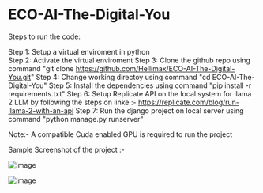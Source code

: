 # ECO-AI-The-Digital-You


Steps to run the code:

Step 1: Setup a virtual enviroment in python <br />
Step 2: Activate the virtual enviroment
Step 3: Clone the github repo using command "git clone https://github.com/Hellimax/ECO-AI-The-Digital-You.git"
Step 4: Change working directoy using command "cd ECO-AI-The-Digital-You"
Step 5: Install the dependencies using command "pip install -r requirements.txt"
Step 6: Setup Replicate API on the local system for llama 2 LLM by following the steps on linke :- https://replicate.com/blog/run-llama-2-with-an-api
Step 7: Run the django project on local server using command "python manage.py runserver"

Note:- A compatible Cuda enabled GPU is required to run the project

Sample Screenshot of the project :- 

![image](https://github.com/Hellimax/ECO-AI-The-Digital-You/assets/38290866/118ff655-b567-4afb-ab84-c57c33a80e50)


![image](https://github.com/Hellimax/ECO-AI-The-Digital-You/assets/38290866/c2e3be12-bcf5-4a78-801c-25e51baf8b81)
